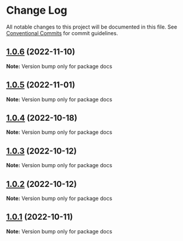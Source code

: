 # Change Log

All notable changes to this project will be documented in this file.
See [Conventional Commits](https://conventionalcommits.org) for commit guidelines.

## [1.0.6](https://github.com/toss/slash/compare/docs@1.0.5...docs@1.0.6) (2022-11-10)

**Note:** Version bump only for package docs





## [1.0.5](https://github.com/toss/slash/compare/docs@1.0.4...docs@1.0.5) (2022-11-01)

**Note:** Version bump only for package docs





## [1.0.4](https://github.com/toss/slash/compare/docs@1.0.3...docs@1.0.4) (2022-10-18)

**Note:** Version bump only for package docs





## [1.0.3](https://github.com/toss/slash/compare/docs@1.0.2...docs@1.0.3) (2022-10-12)

**Note:** Version bump only for package docs





## [1.0.2](https://github.com/toss/slash/compare/docs@1.0.1...docs@1.0.2) (2022-10-12)

**Note:** Version bump only for package docs





## [1.0.1](https://github.com/toss/slash/compare/docs@1.0.0...docs@1.0.1) (2022-10-11)

**Note:** Version bump only for package docs
